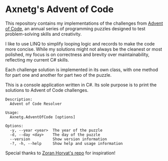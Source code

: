 # Axnetg's Advent of Code

This repository contains my implementations of the challenges from [Advent of Code](https://adventofcode.com/), an annual series of programming puzzles designed to test problem-solving skills and creativity.

I like to use LINQ to simplify looping logic and records to make the code more concise. While my solutions might not always be the cleanest or most polished, my focus is on correctness and brevity over maintainability, reflecting my current C# skills.

Each challenge solution is implemented in its own class, with one method for part one and another for part two of the puzzle.

This is a console application written in C#. Its sole purpose is to print the solutions to Advent of Code challenges.

```
Description:
  Advent of Code Resolver

Usage:
  Axnetg.AdventOfCode [options]

Options:
  -y, --year <year>  The year of the puzzle
  -d, --day <day>    The day of the puzzle
  --version          Show version information
  -?, -h, --help     Show help and usage information
```

Special thanks to [Zoran Horvat's repo](https://github.com/zoran-horvat/advent-of-code-2024) for inspiration!

